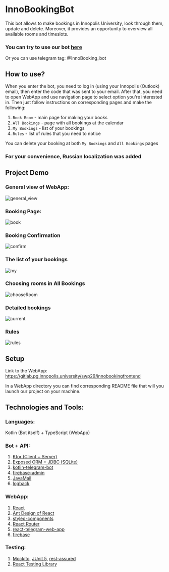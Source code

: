 # InnoBookingBot

This bot allows to make bookings in Innopolis University, look through them, update and delete.
Moreover, it provides an opportunity to overview all available rooms and timeslots.

### You can try to use our bot [here](https://t.me/InnoBooking_bot)

Or you can use telegram tag: @InnoBooking_bot

## How to use?

When you enter the bot, you need to log in (using your Innopolis (Outlook) email),
then enter the code that was sent to your email. After that, you need to open
WebApp and use navigation page to select option you're interested in.
Then just follow instructions on corresponding pages and make the following:

1. `Book Room` - main page for making your books
2. `All Bookings` - page with all bookings at the calendar
3. `My Bookings` - list of your bookings
4. `Rules` - list of rules that you need to notice

You can delete your booking at both `My Bookings` and `All Bookings` pages

### For your convenience, Russian localization was added

## Project Demo

### General view of WebApp:

![general_view](https://i.ibb.co/jfjSPKg/general.png)

### Booking Page:

![book](https://i.ibb.co/JtHQt4y/book.png)

### Booking Confirmation

![confirm](https://i.ibb.co/jMztQ66/book-fin.png)

### The list of your bookings

![my](https://i.ibb.co/0Y8nx8C/my.png)

### Choosing rooms in All Bookings

![chooseRoom](https://i.ibb.co/9qvS0Tv/rooms-Choose.jpg)

### Detailed bookings

![current](https://i.ibb.co/0fjG85z/current.jpg)

### Rules

![rules](https://i.ibb.co/7z4YpvL/rules.png)

## Setup

Link to the WebApp: https://gitlab.pg.innopolis.university/swp29/innobookingfrontend

In a WebApp directory you can find corresponding README file that will you launch
our project on your machine.

## Technologies and Tools:

### Languages:

Kotlin (Bot itself) + TypeScript (WebApp)

### Bot + API:

1. [Ktor (Client + Server)](https://ktor.io/)
2. [Exposed ORM + JDBC (SQLite)](https://github.com/JetBrains/Exposed)
3. [kotlin-telegram-bot](https://github.com/kotlin-telegram-bot/kotlin-telegram-bot)
4. [firebase-admin](https://firebase.google.com/docs/admin/setup)
5. [JavaMail](https://javaee.github.io/javamail/)
6. [logback](https://github.com/qos-ch/logback)

### WebApp:

1. [React](https://react.dev/)
2. [Ant Design of React](https://ant.design/docs/react/introduce)
3. [styled-components](https://styled-components.com/)
4. [React Router](https://reactrouter.com/en/main)
5. [react-telegram-web-app](https://github.com/vkruglikov/react-telegram-web-app)
6. [firebase](https://www.npmjs.com/package/firebase)

### Testing:

1. [Mockito](https://site.mockito.org/), [JUnit 5](https://junit.org/junit5/), [rest-assured](https://github.com/rest-assured/rest-assured)
2. [React Testing Library](https://testing-library.com/docs/react-testing-library/intro/)